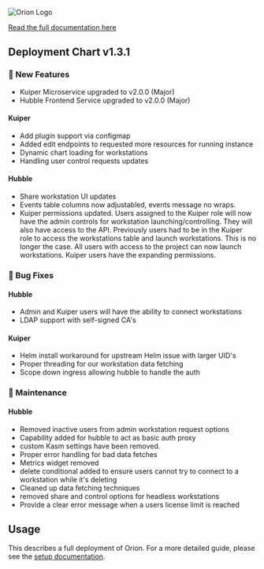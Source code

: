 
![Orion Logo](https://juno-fx.github.io/Orion-Documentation/assets/logos/orion.png)

[Read the full documentation here](https://juno-fx.github.io/Orion-Documentation/)

## Deployment Chart v1.3.1

###  🚀 New Features 

- Kuiper Microservice upgraded to v2.0.0 (Major)
- Hubble Frontend Service upgraded to v2.0.0 (Major)

#### Kuiper
- Add plugin support via configmap
- Added edit endpoints to requested more resources for running instance
- Dynamic chart loading for workstations
- Handling user control requests updates

#### Hubble
- Share workstation UI updates
- Events table columns now adjustabled, events message no wraps.
- Kuiper permissions updated. Users assigned to the Kuiper role will now have the admin controls for workstation launching/controlling. They will also have access to the API.
Previously users had to be in the Kuiper role to access the workstations table and launch workstations. This is no longer the case. All users with access to the project can now launch workstations. Kuiper users have the expanding permissions.

### 🐛 Bug Fixes

#### Hubble

- Admin and Kuiper users will have the ability to connect workstations
- LDAP support with self-signed CA's

#### Kuiper
- Helm install workaround for upstream Helm issue with larger UID's
- Proper threading for our workstation data fetching
- Scope down ingress allowing hubble to handle the auth

### 🧰  Maintenance

#### Hubble

- Removed inactive users from admin workstation request options
- Capability added for hubble to act as basic auth proxy
- custom Kasm settings have been removed.
- Proper error handling for bad data fetches
- Metrics widget removed
- delete conditional added to ensure users cannot try to connect to a workstation while it's deleting
- Cleaned up data fetching techniques
- removed share and control options for headless workstations
- Provide a clear error message when a users license limit is reached

## Usage

This describes a full deployment of Orion. For a more detailed guide, please see the [setup documentation](https://juno-fx.github.io/Orion-Documentation/installation/deployments/).
